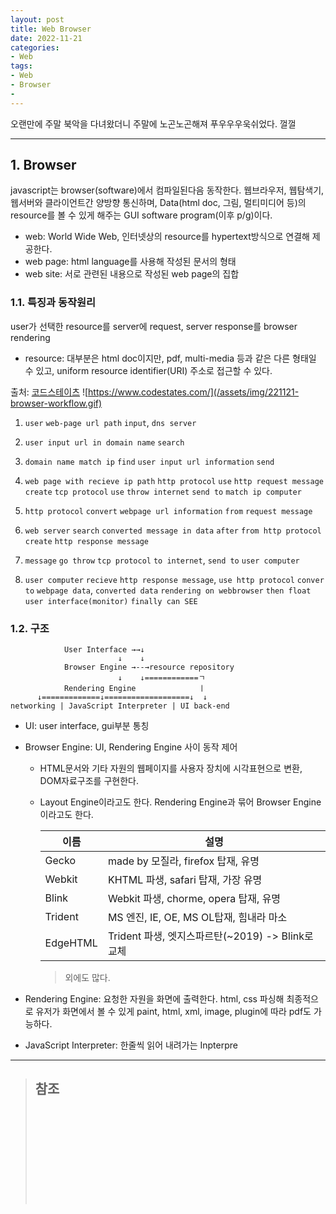 ```yaml
---
layout: post
title: Web Browser
date: 2022-11-21
categories:
- Web
tags:
- Web
- Browser
- 
---
```


오랜만에 주말 북악을 다녀왔더니 주말에 노곤노곤해져 푸우우우욱쉬었다. 껄껄

---

## 1. Browser

javascript는 browser(software)에서 컴파일된다음 동작한다. 웹브라우저, 웹탐색기, 웹서버와 클라이언트간 양방향 통신하며, Data(html doc, 그림, 멀티미디어 등)의 resource를 볼 수 있게 해주는 GUI software program(이후 p/g)이다.

- web: World Wide Web, 인터넷상의 resource를 hypertext방식으로 연결해 제공한다.
- web page: html language를 사용해 작성된 문서의 형태
- web site: 서로 관련된 내용으로 작성된 web page의 집합

### 1.1. 특징과 동작원리

user가 선택한 resource를 server에 request, server response를 browser rendering

- resource: 대부분은 html doc이지만, pdf, multi-media 등과 같은 다른 형태일 수 있고, uniform resource identifier(URI) 주소로 접근할 수 있다.

출처: [코드스테이츠](https://www.codestates.com/)
![https://www.codestates.com/](/assets/img/221121-browser-workflow.gif)

1. `user` `web-page url path` `input`, `dns server`
2. `user input url in domain name` `search`
3. `domain name match ip` `find` `user input url information` `send`

4. `web page with recieve ip path` `http protocol` `use` `http request message` `create` `tcp protocol` `use` `throw internet` `send to` `match ip computer`
5. `http protocol` `convert` `webpage url information` `from` `request message`

6. `web server` `search` `converted message in data` `after` `from http protocol` `create` `http response message`
7. `message` `go throw` `tcp protocol` `to internet`, `send to` `user computer`

8. `user computer` `recieve` `http response message`, `use http protocol` `conver to` `webpage data`, `converted data` `rendering on webbrowser` `then float user interface(monitor)` `finally can SEE`

### 1.2. 구조

```
            User Interface →→↓
                        ↓    ↓
            Browser Engine →--→resource repository
                        ↓    ↓============ㄱ  
            Rendering Engine              ㅣ
      ↓=============↓===================↓  ↓
networking | JavaScript Interpreter | UI back-end
```

- UI: user interface, gui부분 통칭
- Browser Engine: UI, Rendering Engine 사이 동작 제어
  - HTML문서와 기타 자원의 웹페이지를 사용자 장치에 시각표현으로 변환, DOM자료구조를 구현한다.
  - Layout Engine이라고도 한다. Rendering Engine과 묶어 Browser Engine이라고도 한다.

    |이름|설명|
    |---|---|
    |Gecko|made by 모질라, firefox 탑재, 유명|
    |Webkit|KHTML 파생, safari 탑재, 가장 유명|
    |Blink|Webkit 파생, chorme, opera 탑재, 유명|
    |Trident|MS 엔진, IE, OE, MS OL탑재, 힘내라 마소|
    |EdgeHTML|Trident 파생, 엣지스파르탄(~2019) -> Blink로 교체|

    > 외에도 많다.

- Rendering Engine: 요청한 자원을 화면에 출력한다. html, css 파싱해 최종적으로 유저가 화면에서 볼 수 있게 paint, html, xml, image, plugin에 따라 pdf도 가능하다.
- JavaScript Interpreter: 한줄씩 읽어 내려가는 Inpterpre


---

> ## 참조
>
> []()   
> []()   
> []()   
> []()   
> []()   
> []()   
> []()   
> []()   
> []()   
> []()   